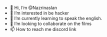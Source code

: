 - 👋 Hi, I’m @Nazrinaslan
- 👀 I’m interested in be hacker
- 🌱 I’m currently learning to speak the english.
- 💞️ I’m looking to collaborate on the films
- 📫 How to reach me discord link

<!---
Nazrinaslan/Nazrinaslan is a ✨ special ✨ repository because its `README.md` (this file) appears on your GitHub profile.
You can click the Preview link to take a look at your changes.
--->
